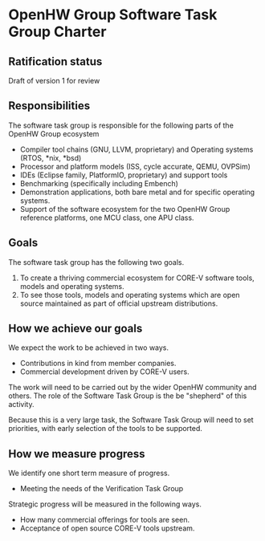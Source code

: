 # OpenHW Group Software Task Group Charter

## Ratification status

Draft of version 1 for review

##  Responsibilities

The software task group is responsible for the following parts of the OpenHW Group ecosystem

- Compiler tool chains (GNU, LLVM, proprietary) and Operating systems (RTOS, *nix, *bsd)
- Processor and platform models (ISS, cycle accurate, QEMU, OVPSim)
- IDEs (Eclipse family, PlatformIO, proprietary) and support tools
- Benchmarking (specifically including Embench)
- Demonstration applications, both bare metal and for specific operating systems.
- Support of the software ecosystem for the two OpenHW Group reference platforms, one MCU class, one APU class.

## Goals

The software task group has the following two goals.

1. To create a thriving commercial ecosystem for CORE-V software tools, models and operating systems.
2. To see those tools, models and operating systems which are open source maintained as part of official upstream distributions.

## How we achieve our goals

We expect the work to be achieved in two ways.

- Contributions in kind from member companies.
- Commercial development driven by CORE-V users.

The work will need to be carried out by the wider OpenHW community and others.  The role of the Software Task Group is the be "shepherd" of this activity.

Because this is a very large task, the Software Task Group will need to set priorities, with early selection of the tools to be supported.

## How we measure progress

We identify one short term measure of progress.

- Meeting the needs of the Verification Task Group

Strategic progress will be measured in the following ways.

- How many commercial offerings for tools are seen.
- Acceptance of open source CORE-V tools upstream.
